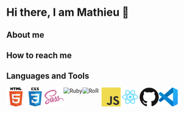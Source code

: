 # Hi there, I am Mathieu 👋

## About me

## How to reach me

## Languages and Tools
<div>
  <img src="https://raw.githubusercontent.com/github/explore/80688e429a7d4ef2fca1e82350fe8e3517d3494d/topics/html/html.png" alt="HTML5" align="left" width="50" height="50">
  <img src="https://raw.githubusercontent.com/github/explore/80688e429a7d4ef2fca1e82350fe8e3517d3494d/topics/css/css.png" alt="CSS3" align="left" width="50" height="50">
  <img src="https://raw.githubusercontent.com/github/explore/80688e429a7d4ef2fca1e82350fe8e3517d3494d/topics/sass/sass.png" alt="Sass" align="left" width="50" height="50">
  <img src="https://camo.githubusercontent.com/14665e42619845ffcb8f0f3d211354f572c37294f6ddae75d16a3a818deaefe9/68747470733a2f2f75706c6f61642e77696b696d656469612e6f72672f77696b6970656469612f636f6d6d6f6e732f372f37332f527562795f6c6f676f2e737667" alt="Ruby" align="left" width="50" height="50">
  <img src="https://camo.githubusercontent.com/709cb478838214d8c701c38945aa241c99c6e9a5a663669732a90ef8908eef13/68747470733a2f2f75706c6f61642e77696b696d656469612e6f72672f77696b6970656469612f636f6d6d6f6e732f312f31362f527562795f6f6e5f5261696c732d6c6f676f2e706e67" alt="RoR" align="left" width="50" height="50">
  <img src="https://raw.githubusercontent.com/github/explore/80688e429a7d4ef2fca1e82350fe8e3517d3494d/topics/javascript/javascript.png" alt="JS" align="left" width="50" height="50">
  <img src="https://raw.githubusercontent.com/github/explore/80688e429a7d4ef2fca1e82350fe8e3517d3494d/topics/react/react.png" alt="React" align="left" width="50" height="50">
  <img src="https://raw.githubusercontent.com/github/explore/78df643247d429f6cc873026c0622819ad797942/topics/github/github.png" alt="Git" align="left" width="50" height="50">
  <img src="https://raw.githubusercontent.com/github/explore/80688e429a7d4ef2fca1e82350fe8e3517d3494d/topics/visual-studio-code/visual-studio-code.png" alt="VS Code" align="left" width="50" height="50">

</div>


<!--
**MathieuParadis/MathieuParadis** is a ✨ _special_ ✨ repository because its `README.md` (this file) appears on your GitHub profile.

Here are some ideas to get you started:

- 🔭 I’m currently working on ...
- 🌱 I’m currently learning ...
- 👯 I’m looking to collaborate on ...
- 🤔 I’m looking for help with ...
- 💬 Ask me about ...
- 📫 How to reach me: ...
- 😄 Pronouns: ...
- ⚡ Fun fact: ...
-->
